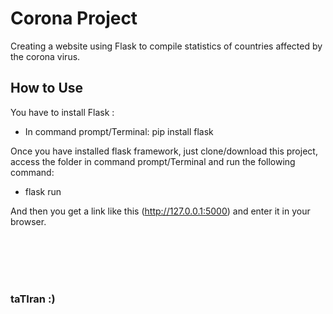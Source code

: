 # **Corona Project**
Creating a website using Flask to compile statistics of countries affected by the corona virus.

## How to Use
You have to install Flask :
- In command prompt/Terminal: pip install flask


Once you have installed flask framework, just clone/download this project, access the folder in command prompt/Terminal and run the following command:
- flask run

And then you get a link like this (http://127.0.0.1:5000) and enter it in your browser.


<br />
<br />
<br />
<br />

### **taTIran** :)



